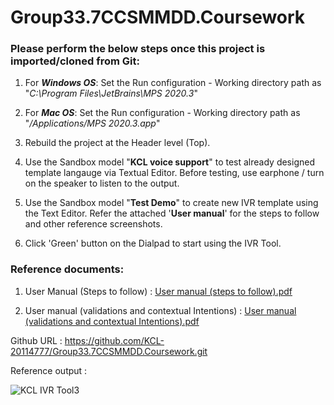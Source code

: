 # Group33.7CCSMMDD.Coursework

### Please perform the below steps once this project is imported/cloned from Git:

1. For **_Windows OS_**: Set the Run configuration - Working directory path as "_C:\Program Files\JetBrains\MPS 2020.3_" 

2. For **_Mac OS_**: Set the Run configuration - Working directory path as "_/Applications/MPS 2020.3.app_"

3. Rebuild the project at the Header level (Top).

4. Use the Sandbox model "**KCL voice support**" to test already designed template langauge via Textual Editor. Before testing, use earphone / turn on the speaker to listen to the output.

5. Use the Sandbox model "**Test Demo**" to create new IVR template using the Text Editor. Refer the attached '**User manual**' for the steps to follow and other reference screenshots.

6. Click 'Green' button on the Dialpad to start using the IVR Tool.


### Reference documents:
1. User Manual (Steps to follow) :
[User manual (steps to follow).pdf](https://github.com/KCL-20114777/Group33.7CCSMMDD.Coursework/files/6317652/User.manual.steps.to.follow.pdf)


2. User manual (validations and contextual Intentions) :
[User manual (validations and contextual Intentions).pdf](https://github.com/KCL-20114777/Group33.7CCSMMDD.Coursework/files/6317653/User.manual.validations.and.contextual.Intentions.pdf)



Github URL :  https://github.com/KCL-20114777/Group33.7CCSMMDD.Coursework.git

Reference output :

![KCL IVR Tool3](https://user-images.githubusercontent.com/81883585/114865790-ad47bd00-9dea-11eb-88c9-195cfb63c4cd.jpg)





